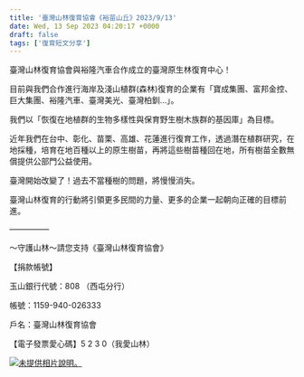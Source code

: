 ```yaml
---
title: '臺灣山林復育協會《裕苗山丘》2023/9/13'
date: Wed, 13 Sep 2023 04:20:17 +0000
draft: false
tags: ['復育短文分享']
---
```


臺灣山林復育協會與裕隆汽車合作成立的臺灣原生林復育中心！

目前與我們合作進行海岸及淺山植群(森林)復育的企業有「寶成集團、富邦金控、巨大集團、裕隆汽車、臺灣美光、臺灣柏釧…」。

我們以「恢復在地植群的生物多樣性與保育野生樹木族群的基因庫」為目標。

近年我們在台中、彰化、苗栗、高雄、花蓮進行復育工作，透過潛在植群研究，在地採種，培育在地百種以上的原生樹苗，再將這些樹苗種回在地，所有樹苗全數無償提供公部門公益使用。

臺灣開始改變了！過去不當種樹的問題，將慢慢消失。

臺灣山林復育的行動將引領更多民間的力量、更多的企業一起朝向正確的目標前進。

—————

～守護山林～請您支持《臺灣山林復育協會》

【捐款帳號】

玉山銀行代號：808 （西屯分行）

帳號：1159-940-026333

戶名：臺灣山林復育協會

【電子發票愛心碼】5 2 3 0（我愛山林）

[![未提供相片說明。](https://scontent-tpe1-1.xx.fbcdn.net/v/t39.30808-6/379113420_7018819778137602_3519074190126814674_n.jpg?stp=cp6_dst-jpg_s1080x2048&_nc_cat=106&ccb=1-7&_nc_sid=dd5e9f&_nc_ohc=m7cPBC4WjwEAX-kLiyQ&_nc_oc=AQlaaChi8d0gzXmigUYVrrWNfwrLQs839MO-Q040n7SwXW2BOTi9odyvOLjTEty8yX8&_nc_ht=scontent-tpe1-1.xx&oh=00_AfDU6MSNFW98qySQq2kQqqxxNVRjjEYHRPUkLYc9TR-5Dg&oe=65B4FA07)](https://www.facebook.com/photo/?fbid=7018819781470935&set=a.720470564639253&__cft__[0]=AZXCuMTdD6u0kbfcO6Hdkh6DBv8WxxelEyGLrmm936DGhlnKg9datGHVHiXpY8flhoWjHva6rKS3SYE-NdJGIudnTu6QrqLDm_QDxsylxZEDmclsx7s4F7YJkXl4aYNhpoc&__tn__=EH-R)